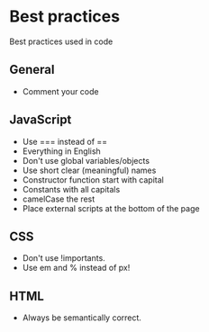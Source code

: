 # Best practices
Best practices used in code

## General
* Comment your code

## JavaScript
* Use === instead of ==
* Everything in English
* Don't use global variables/objects
* Use short clear (meaningful) names
* Constructor function start with capital
* Constants with all capitals
* camelCase the rest
* Place external scripts at the bottom of the page

## CSS
* Don't use !importants.
* Use em and % instead of px!

## HTML
* Always be semantically correct.

